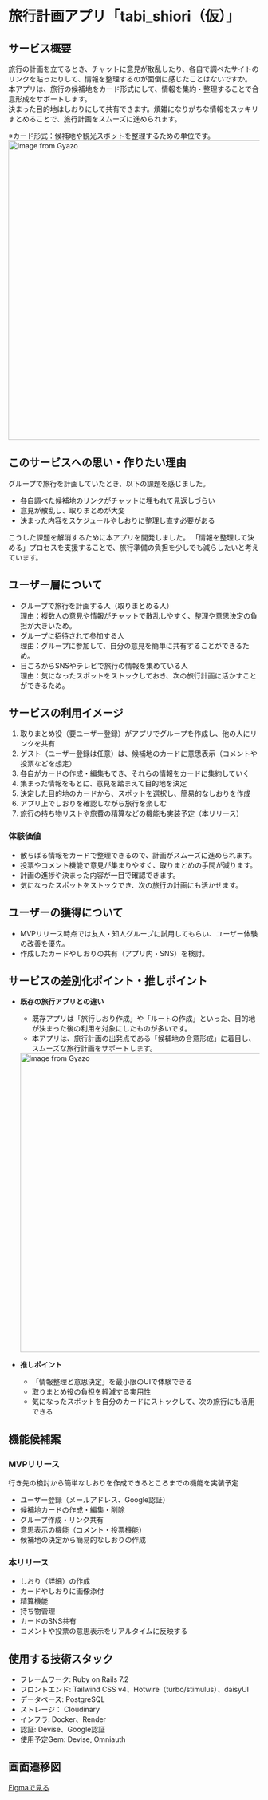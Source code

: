 # 旅行計画アプリ「tabi_shiori（仮）」

## サービス概要

旅行の計画を立てるとき、チャットに意見が散乱したり、各自で調べたサイトのリンクを貼ったりして、情報を整理するのが面倒に感じたことはないですか。<br>
本アプリは、旅行の候補地をカード形式にして、情報を集約・整理することで合意形成をサポートします。<br>
決まった目的地はしおりにして共有できます。煩雑になりがちな情報をスッキリまとめることで、旅行計画をスムーズに進められます。

※カード形式：候補地や観光スポットを整理するための単位です。<br>
<img src="https://gyazo.com/2f127866e1d6de9dacd4d7749509b455.png" alt="Image from Gyazo" width="600">

## このサービスへの思い・作りたい理由

グループで旅行を計画していたとき、以下の課題を感じました。
* 各自調べた候補地のリンクがチャットに埋もれて見返しづらい
* 意見が散乱し、取りまとめが大変
* 決まった内容をスケジュールやしおりに整理し直す必要がある<br>

こうした課題を解消するために本アプリを開発しました。
「情報を整理して決める」プロセスを支援することで、旅行準備の負担を少しでも減らしたいと考えています。

## ユーザー層について

* グループで旅行を計画する人（取りまとめる人）<br>
  理由：複数人の意見や情報がチャットで散乱しやすく、整理や意思決定の負担が大きいため。
* グループに招待されて参加する人<br>
  理由：グループに参加して、自分の意見を簡単に共有することができるため。
* 日ごろからSNSやテレビで旅行の情報を集めている人<br>
  理由：気になったスポットをストックしておき、次の旅行計画に活かすことができるため。

## サービスの利用イメージ

1. 取りまとめ役（要ユーザー登録）がアプリでグループを作成し、他の人にリンクを共有
2. ゲスト（ユーザー登録は任意）は、候補地のカードに意思表示（コメントや投票などを想定）
3. 各自がカードの作成・編集もでき、それらの情報をカードに集約していく
4. 集まった情報をもとに、意見を踏まえて目的地を決定
5. 決定した目的地のカードから、スポットを選択し、簡易的なしおりを作成
6. アプリ上でしおりを確認しながら旅行を楽しむ
7. 旅行の持ち物リストや旅費の精算などの機能も実装予定（本リリース）

### 体験価値

* 散らばる情報をカードで整理できるので、計画がスムーズに進められます。
* 投票やコメント機能で意見が集まりやすく、取りまとめの手間が減ります。
* 計画の進捗や決まった内容が一目で確認できます。
* 気になったスポットをストックでき、次の旅行の計画にも活かせます。

## ユーザーの獲得について

* MVPリリース時点では友人・知人グループに試用してもらい、ユーザー体験の改善を優先。
* 作成したカードやしおりの共有（アプリ内・SNS）を検討。

## サービスの差別化ポイント・推しポイント

* **既存の旅行アプリとの違い**

  * 既存アプリは「旅行しおり作成」や「ルートの作成」といった、目的地が決まった後の利用を対象にしたものが多いです。
  * 本アプリは、旅行計画の出発点である「候補地の合意形成」に着目し、スムーズな旅行計画をサポートします。<br>
  <img src="https://gyazo.com/39d29f6409f6f012cd353bf6ce7e3ace.png" alt="Image from Gyazo" width="600">

* **推しポイント**

  * 「情報整理と意思決定」を最小限のUIで体験できる
  * 取りまとめ役の負担を軽減する実用性
  * 気になったスポットを自分のカードにストックして、次の旅行にも活用できる

## 機能候補案

### MVPリリース

行き先の検討から簡単なしおりを作成できるところまでの機能を実装予定
* ユーザー登録（メールアドレス、Google認証）
* 候補地カードの作成・編集・削除
* グループ作成・リンク共有
* 意思表示の機能（コメント・投票機能）
* 候補地の決定から簡易的なしおりの作成

### 本リリース

* しおり（詳細）の作成
* カードやしおりに画像添付
* 精算機能
* 持ち物管理
* カードのSNS共有
* コメントや投票の意思表示をリアルタイムに反映する

## 使用する技術スタック

* フレームワーク: Ruby on Rails 7.2
* フロントエンド: Tailwind CSS v4、Hotwire（turbo/stimulus）、daisyUI
* データベース: PostgreSQL
* ストレージ： Cloudinary
* インフラ: Docker、Render
* 認証: Devise、Google認証
* 使用予定Gem: Devise, Omniauth

## 画面遷移図

[Figmaで見る](https://www.figma.com/design/YhWvCaj8tBoJYKhm43fk2L/%E7%84%A1%E9%A1%8C?node-id=1-76&t=HSSDe57bOePoMQmq-1)
